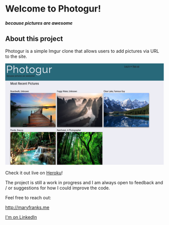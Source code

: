# Welcome to Photogur!

##### because pictures are awesome

## About this project

Photogur is a simple Imgur clone that allows users to add pictures via URL to the site.  

![photogur](/app/assets/images/photogur.png)

Check it out live on
[Heroku](http://maryfranks-photogur.herokuapp.com)!

The project is still a work in progress and I am always open to feedback and / or suggestions for how I could improve the code.  

Feel free to reach out:

http://maryfranks.me

[I'm on LinkedIn](https://www.linkedin.com/in/maryfranks/)
